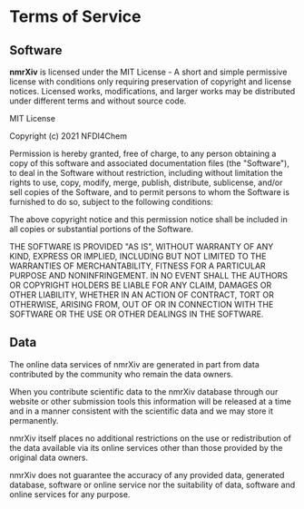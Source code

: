 # Terms of Service

## Software

**nmrXiv** is licensed under the MIT License - A short and simple permissive license with conditions only requiring preservation of copyright and license notices. Licensed works, modifications, and larger works may be distributed under different terms and without source code.

MIT License

Copyright (c) 2021 NFDI4Chem

Permission is hereby granted, free of charge, to any person obtaining a copy
of this software and associated documentation files (the "Software"), to deal
in the Software without restriction, including without limitation the rights
to use, copy, modify, merge, publish, distribute, sublicense, and/or sell
copies of the Software, and to permit persons to whom the Software is
furnished to do so, subject to the following conditions:

The above copyright notice and this permission notice shall be included in all
copies or substantial portions of the Software.

THE SOFTWARE IS PROVIDED "AS IS", WITHOUT WARRANTY OF ANY KIND, EXPRESS OR
IMPLIED, INCLUDING BUT NOT LIMITED TO THE WARRANTIES OF MERCHANTABILITY,
FITNESS FOR A PARTICULAR PURPOSE AND NONINFRINGEMENT. IN NO EVENT SHALL THE
AUTHORS OR COPYRIGHT HOLDERS BE LIABLE FOR ANY CLAIM, DAMAGES OR OTHER
LIABILITY, WHETHER IN AN ACTION OF CONTRACT, TORT OR OTHERWISE, ARISING FROM,
OUT OF OR IN CONNECTION WITH THE SOFTWARE OR THE USE OR OTHER DEALINGS IN THE
SOFTWARE.

## Data

The online data services of nmrXiv are generated in part from data contributed by the community who remain the data owners.

When you contribute scientific data to the nmrXiv database through our website or other submission tools this information will be released at a time and in a manner consistent with the scientific data and we may store it permanently.

nmrXiv itself places no additional restrictions on the use or redistribution of the data available via its online services other than those provided by the original data owners.

nmrXiv does not guarantee the accuracy of any provided data, generated database, software or online service nor the suitability of data, software and online services for any purpose.
